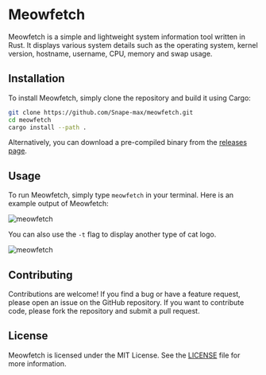 # Meowfetch

Meowfetch is a simple and lightweight system information tool written in Rust. It displays various system details such as the operating system, kernel version, hostname, username, CPU, memory and swap usage.

## Installation

To install Meowfetch, simply clone the repository and build it using Cargo:
```bash
git clone https://github.com/Snape-max/meowfetch.git
cd meowfetch
cargo install --path .
```

Alternatively, you can download a pre-compiled binary from the [releases page](https://github.com/Snape-max/meowfetch/releases).

## Usage

To run Meowfetch, simply type `meowfetch` in your terminal.
Here is an example output of Meowfetch:

![meowfetch](https://github.com/Snape-max/meowfetch/blob/main/assets/display1.png?raw=true)


You can also use the `-t` flag to display another type of cat logo.

![meowfetch](https://github.com/Snape-max/meowfetch/blob/main/assets/display2.png?raw=true)



## Contributing

Contributions are welcome! If you find a bug or have a feature request, please open an issue on the GitHub repository. If you want to contribute code, please fork the repository and submit a pull request.

## License

Meowfetch is licensed under the MIT License. See the [LICENSE](https://github.com/Snape-max/meowfetch/blob/main/LICENSE) file for more information.


